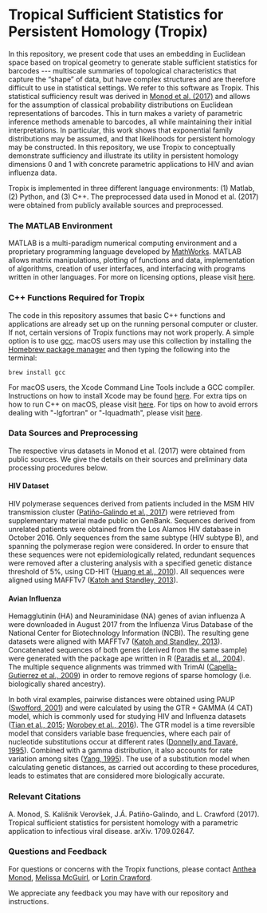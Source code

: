 # Tropical Sufficient Statistics for Persistent Homology (Tropix)
In this repository, we present code that uses an embedding in Euclidean space based on tropical geometry to generate stable sufficient statistics for barcodes --- multiscale summaries of topological characteristics that capture the “shape” of data, but have complex structures and are therefore difficult to use in statistical settings. We refer to this software as Tropix. This statistical sufficiency result was derived in [Monod et al. (2017)](https://arxiv.org/abs/1709.02647) and allows for the assumption of classical probability distributions on Euclidean representations of barcodes. This in turn makes a variety of parametric inference methods amenable to barcodes, all while maintaining their initial interpretations. In particular, this work shows that exponential family distributions may be assumed, and that likelihoods for persistent homology may be constructed. In this repository, we use Tropix to conceptually demonstrate sufficiency and illustrate its utility in persistent homology dimensions 0 and 1 with concrete parametric applications to HIV and avian influenza data.

Tropix is implemented in three different language environments: (1) Matlab, (2) Python, and (3) C++. The preprocessed data used in Monod et al. (2017) were obtained from publicly available sources and preprocessed.

### The MATLAB Environment
MATLAB is a multi-paradigm numerical computing environment and a proprietary programming language developed by [MathWorks](https://www.mathworks.com/index-c.html). MATLAB allows matrix manipulations, plotting of functions and data, implementation of algorithms, creation of user interfaces, and interfacing with programs written in other languages. For more on licensing options, please visit [here](https://www.mathworks.com/campaigns/products/ppc/google/matlab-toolbox-price-request.html?form_seq=reg).

### C++ Functions Required for Tropix
The code in this repository assumes that basic C++ functions and applications are already set up on the running personal computer or cluster. If not, certain versions of Tropix functions may not work properly. A simple option is to use [gcc](https://gcc.gnu.org/). macOS users may use this collection by installing the [Homebrew package manager](http://brew.sh/index.html) and then typing the following into the terminal:

    brew install gcc

For macOS users, the Xcode Command Line Tools include a GCC compiler. Instructions on how to install Xcode may be found [here](http://railsapps.github.io/xcode-command-line-tools.html). For extra tips on how to run C++ on macOS, please visit [here](http://seananderson.ca/2013/11/18/rcpp-mavericks.html). For tips on how to avoid errors dealing with "-lgfortran" or "-lquadmath", please visit [here](http://thecoatlessprofessor.com/programming/rcpp-rcpparmadillo-and-os-x-mavericks-lgfortran-and-lquadmath-error/).

### Data Sources and Preprocessing
The respective virus datasets in Monod et al. (2017) were obtained from public sources. We give the details on their sources and preliminary data processing procedures below.

#### **HIV Dataset**
HIV polymerase sequences derived from patients included in the MSM HIV transmission cluster ([Patiño-Galindo et al., 2017](http://journals.plos.org/plosone/article?id=10.1371/journal.pone.0171062)) were retrieved from supplementary material made public on GenBank. Sequences derived from unrelated patients were obtained from the Los Alamos HIV database in October 2016. Only sequences from the same subtype (HIV subtype B), and spanning the polymerase region were considered. In order to ensure that these sequences were not epidemiologically related, redundant sequences were removed after a clustering analysis with a specified genetic distance threshold of 5%, using CD-HIT ([Huang et al., 2010](https://academic.oup.com/bioinformatics/article/26/5/680/212234/CD-HIT-Suite-a-web-server-for-clustering-and)). All sequences were aligned using MAFFTv7 ([Katoh and Standley, 2013](https://academic.oup.com/mbe/article-lookup/doi/10.1093/molbev/mst010)).

#### **Avian Influenza**
Hemagglutinin (HA) and Neuraminidase (NA) genes of avian influenza A were downloaded in August 2017 from the Influenza Virus Database of the National Center for Biotechnology Information (NCBI). The resulting gene datasets were aligned with MAFFTv7 ([Katoh and Standley, 2013](https://academic.oup.com/mbe/article-lookup/doi/10.1093/molbev/mst010)). Concatenated sequences of both genes (derived from the same sample) were generated with the package ape written in R ([Paradis et al., 2004](https://academic.oup.com/bioinformatics/article/20/2/289/204981/APE-Analyses-of-Phylogenetics-and-Evolution-in-R)). The multiple sequence alignments was trimmed with TrimAl ([Capella-Gutierrez et al., 2009](https://academic.oup.com/bioinformatics/article-lookup/doi/10.1093/bioinformatics/btp348)) in order to remove regions of sparse homology (i.e. biologically shared ancestry).

In both viral examples, pairwise distances were obtained using PAUP ([Swofford, 2001](http://onlinelibrary.wiley.com/doi/10.1002/0471650129.dob0522/abstract)) and were calculated by using the GTR + GAMMA (4 CAT) model, which is commonly used for studying HIV and Influenza datasets ([Tian et al., 2015](http://www.pnas.org/content/112/1/172.abstract); [Worobey et al., 2016](https://www.nature.com/nature/journal/v539/n7627/full/nature19827.html)). The GTR model is a time reversible model that considers variable base frequencies, where each pair of nucleotide substitutions occur at different rates ([Donnelly and Tavaré, 1995](http://www.annualreviews.org/doi/abs/10.1146/annurev.ge.29.120195.002153)). Combined with a gamma distribution, it also accounts for rate variation among sites ([Yang, 1995](http://www.genetics.org/content/139/2/993)). The use of a substitution model when calculating genetic distances, as carried out according to these procedures, leads to estimates that are considered more biologically accurate.

### Relevant Citations
A. Monod, S. Kališnik Verovšek, J.Á. Patiño-Galindo, and L. Crawford (2017). Tropical sufficient statistics for persistent homology with a parametric application to infectious viral disease. arXiv. 1709.02647.

### Questions and Feedback
For questions or concerns with the Tropix functions, please contact
[Anthea Monod](mailto:rr2579@cumc.columbia.edu), [Melissa McGuirl](mailto:melissa_mcguirl@brown.edu), or [Lorin Crawford](mailto:lorin_crawford@brown.edu).

We appreciate any feedback you may have with our repository and instructions.
